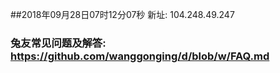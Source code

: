 ##2018年09月28日07时12分07秒 新址: 104.248.49.247
### 兔友常见问题及解答: https://github.com/wanggonging/d/blob/w/FAQ.md
